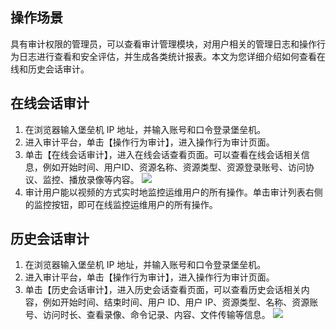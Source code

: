 ##  操作场景

具有审计权限的管理员，可以查看审计管理模块，对用户相关的管理日志和操作行为日志进行查看和安全评估，并生成各类统计报表。本文为您详细介绍如何查看在线和历史会话审计。


## 在线会话审计



1. 在浏览器输入堡垒机 IP 地址，并输入账号和口令登录堡垒机。
2. 进入审计平台，单击【操作行为审计】，进入操作行为审计页面。
3. 单击【在线会话审计】，进入在线会话查看页面。可以查看在线会话相关信息，例如开始时间、用户ID、资源名称、资源类型、资源登录账号、访问协议、监控、播放录像等内容。
![](https://main.qcloudimg.com/raw/10cf7e6612a4ab9f924baec34c11b6b8.jpeg)
4. 审计用户能以视频的方式实时地监控运维用户的所有操作。单击审计列表右侧的监控按钮，即可在线监控运维用户的所有操作。


## 历史会话审计


1. 在浏览器输入堡垒机 IP 地址，并输入账号和口令登录堡垒机。
2. 进入审计平台，单击【操作行为审计】，进入操作行为审计页面。
3. 单击【历史会话审计】，进入历史会话查看页面，可以查看历史会话相关内容，例如开始时间、结束时间、用户 ID、用户 IP、资源类型、名称、资源账号、访问时长、查看录像、命令记录、内容、文件传输等信息。
![](https://main.qcloudimg.com/raw/4ad3a6121f7c25b4b827a7dc99af1d59.jpeg)



